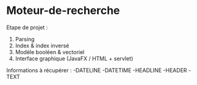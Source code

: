 # Moteur-de-recherche

Etape de projet : 
  1. Parsing
  2. Index & index inversé
  3. Modèle booléen & vectoriel
  4. Interface graphique (JavaFX / HTML + servlet)
  
Informations à récupérer : 
  -DATELINE
  -DATETIME
  -HEADLINE
  -HEADER
  -TEXT
